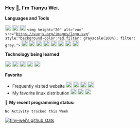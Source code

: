 ### Hey 👋, I'm Tianyu Wei.

**Languages and Tools**  

<code><img height="20" alt="html5" src="https://cdn.jsdelivr.net/npm/simple-icons@5.11.0/icons/html5.svg"></code>
<code><img height="20" alt="css3" src="https://cdn.jsdelivr.net/npm/simple-icons@5.11.0/icons/css3.svg"></code>
<code><img height="20" alt="javascript" src="https://cdn.jsdelivr.net/npm/simple-icons@5.11.0/icons/javascript.svg"></code>
<code><img height="20" alt="vue" src="https://vuejs.org/images/logo.svg" style:"background-color:red;filter: grayscale(100%);
        filter: gray;"></code>
<code><img height="20" alt="python" src="https://cdn.jsdelivr.net/npm/simple-icons@5.11.0/icons/python.svg"></code>
<code><img height="20" alt="visualstudiocode" src="https://cdn.jsdelivr.net/npm/simple-icons@5.11.0/icons/visualstudiocode.svg"></code>
<code><img height="20" alt="pycharm" src="https://cdn.jsdelivr.net/npm/simple-icons@5.11.0/icons/pycharm.svg"></code>
<code><img height="20" alt="git" src="https://cdn.jsdelivr.net/npm/simple-icons@5.11.0/icons/git.svg"></code>
<code><img height="20" alt="nginx" src="https://cdn.jsdelivr.net/npm/simple-icons@5.11.0/icons/nginx.svg"></code>
<code><img height="20" alt="hexo" src="https://cdn.jsdelivr.net/npm/simple-icons@5.11.0/icons/hexo.svg"></code>
<code><img height="20" alt="grafana" src="https://cdn.jsdelivr.net/npm/simple-icons@5.11.0/icons/grafana.svg"></code>
<code><img height="20" alt="prometheus" src="https://cdn.jsdelivr.net/npm/simple-icons@5.11.0/icons/prometheus.svg"></code>

**Technology being learned**

<code><img height="20" alt="linux" src="https://cdn.jsdelivr.net/npm/simple-icons@5.11.0/icons/linux.svg"></code>
<code><img height="20" alt="vim" src="https://cdn.jsdelivr.net/npm/simple-icons@5.11.0/icons/vim.svg"></code>
<code><img height="20" alt="heldockerlo" src="https://cdn.jsdelivr.net/npm/simple-icons@5.11.0/icons/docker.svg"></code>
<code><img height="20" alt="curl" src="https://cdn.jsdelivr.net/npm/simple-icons@5.11.0/icons/curl.svg"></code>
<code><img height="20" alt="deno" src="https://cdn.jsdelivr.net/npm/simple-icons@5.11.0/icons/deno.svg"></code>


**Favorite**
* Frequently visited website
<code><img height="20" alt="github" src="https://cdn.jsdelivr.net/npm/simple-icons@5.11.0/icons/github.svg"></code>
<code><img height="20" alt="google" src="https://cdn.jsdelivr.net/npm/simple-icons@5.11.0/icons/google.svg"></code>
<code><img height="20" alt="bilibili" src="https://cdn.jsdelivr.net/npm/simple-icons@5.11.0/icons/bilibili.svg"></code>
<code><img height="20" alt="mdnwebdocs" src="https://cdn.jsdelivr.net/npm/simple-icons@5.11.0/icons/mdnwebdocs.svg"></code>
* My favorite linux distribution
<code><img height="20" alt="debian" src="https://cdn.jsdelivr.net/npm/simple-icons@5.11.0/icons/debian.svg"></code>
<code><img height="20" alt="kalilinux" src="https://cdn.jsdelivr.net/npm/simple-icons@5.11.0/icons/kalilinux.svg"></code>
<code><img height="20" alt="ubuntu" src="https://cdn.jsdelivr.net/npm/simple-icons@5.11.0/icons/ubuntu.svg"></code>



🤔 **My recent programming status:**
```text
No Activity tracked this Week
```
[![tiny-wei's github stats](https://github-readme-stats.vercel.app/api?username=tiny-wei)](https://github.com/anuraghazra/github-readme-stats)
